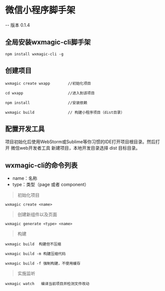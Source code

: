 # 微信小程序脚手架

-- 版本 0.1.4

## 全局安装wxmagic-cli脚手架

```$xslt
npm install wxmagic-cli -g
```

## 创建项目

```
wxmagic create wxapp  		//初始化项目

cd wxapp     		       	//进入到该项目

npm install           		//安装依赖

wxmagic build       		// 构建小程序项目（dist目录）

```

## 配置开发工具

项目初始化后使用WebStorm或Sublime等你习惯的IDE打开项目根目录。然后打开 微信web开发者工具 新建项目，本地开发目录选择 dist 目标目录。

## wxmagic-cli的命令列表

- name：名称
- type：类型（page 或者 component）

> 初始化项目

```
wxmagic create <name> 
```

> 创建新组件以及页面

```
wxmagic generate <type> <name>
```

> 构建

```
wxmagic build  构建但不压缩   

wxmagic build -m 构建压缩代码

wxmagic build -f 强制构建，不使用缓存 
```

> 实施监听

```
wxmagic watch   编译当前项目并检测文件改动
```